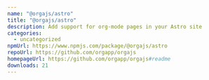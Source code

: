 ```yaml
---
name: "@orgajs/astro"
title: "@orgajs/astro"
description: Add support for org-mode pages in your Astro site
categories:
  - uncategorized
npmUrl: https://www.npmjs.com/package/@orgajs/astro
repoUrl: https://github.com/orgapp/orgajs
homepageUrl: https://github.com/orgapp/orgajs#readme
downloads: 21
---
```

